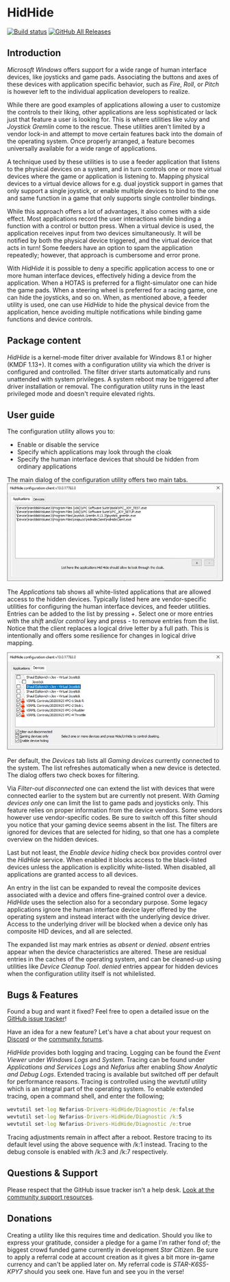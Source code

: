 # HidHide

[![Build status](https://ci.appveyor.com/api/projects/status/s3t4ffx5fnfw5g65/branch/master?svg=true)](https://ci.appveyor.com/project/nefarius/hidhide/branch/master) [![GitHub All Releases](https://img.shields.io/github/downloads/ViGEm/HidHide/total)](https://somsubhra.github.io/github-release-stats/?username=ViGEm&repository=HidHide)

## Introduction

*Microsoft Windows* offers support for a wide range of human interface devices, like joysticks and game pads.
Associating the buttons and axes of these devices with application specific behavior, such as *Fire*, *Roll*, or *Pitch*
is however left to the individual application developers to realize.

While there are good examples of applications allowing a user to customize the controls to their liking, other
applications are less sophisticated or lack just that feature a user is looking for. This is where utilities like *vJoy*
and *Joystick Gremlin* come to the rescue. These utilities aren't limited by a vendor lock-in and attempt to move
certain features back into the domain of the operating system. Once properly arranged, a feature becomes
universally available for a wide range of applications.

A technique used by these utilities is to use a feeder application that listens to the physical devices on a system,
and in turn controls one or more virtual devices where the game or application is listening to. Mapping physical
devices to a virtual device allows for e.g. dual joystick support in games that only support a single joystick, or
enable multiple devices to bind to the one and same function in a game that only supports single controller bindings.

While this approach offers a lot of advantages, it also comes with a side effect. Most applications record the user
interactions while binding a function with a control or button press. When a virtual device is used, the application
receives input from two devices simultaneously. It will be notified by both the physical device triggered, and the
virtual device that acts in turn! Some feeders have an option to spam the application repeatedly; however, that approach is
cumbersome and error prone.

With *HidHide* it is possible to deny a specific application access to one or more human interface devices, effectively
hiding a device from the application. When a HOTAS is preferred for a flight-simulator one can hide the game pads.
When a steering wheel is preferred for a racing game, one can hide the joysticks, and so on. When, as mentioned
above, a feeder utility is used, one can use *HidHide* to hide the physical device from the application, hence avoiding
multiple notifications while binding game functions and device controls.

## Package content

*HidHide* is a kernel-mode filter driver available for Windows 8.1 or higher (KMDF 1.13+). It comes with a configuration
utility via which the driver is configured and controlled. The filter driver starts automatically and runs unattended
with system privileges. A system reboot may be triggered after driver installation or removal. The configuration utility
runs in the least privileged mode and doesn't require elevated rights.

## User guide

The configuration utility allows you to:

- Enable or disable the service
- Specify which applications may look through the cloak
- Specify the human interface devices that should be hidden from ordinary applications

The main dialog of the configuration utility offers two main tabs.
![Screen capture of applications tab](/README/DlgApplications.jpg)

The *Applications* tab shows all white-listed applications that are allowed access to the hidden devices. Typically listed
here are vendor-specific utilities for configuring the human interface devices, and feeder utilities. Entries can be added
to the list by pressing *+*. Select one or more entries with the *shift* and/or *control* key and press *-* to remove entries
from the list. Notice that the client replaces a logical drive letter by a full path. This is intentionally and offers some
resilience for changes in logical drive mapping.

![Screen capture of devices tab](/README/DlgDevices.jpg)

Per default, the *Devices* tab lists all *Gaming devices* currently connected to the system. The list refreshes automatically
when a new device is detected. The dialog offers two check boxes for filtering.

Via *Filter-out disconnected* one can extend the list with devices that were connected earlier to the system but are
currently not present. With *Gaming devices only* one can limit the list to game pads and joysticks only. This feature
relies on proper information from the device vendors. Some vendors however use vendor-specific codes. Be sure to
switch off this filter should you notice that your gaming device seems absent in the list. The filters are ignored for
devices that are selected for hiding, so that one has a complete overview on the hidden devices.

Last but not least, the *Enable device hiding* check box provides control over the *HidHide* service. When enabled it
blocks access to the black-listed devices unless the application is explicitly white-listed. When disabled, all applications
are granted access to all devices.

An entry in the list can be expanded to reveal the composite devices associated with a device and offers fine-grained
control over a device. *HidHide* uses the selection also for a secondary purpose. Some legacy applications ignore the
human interface device layer offered by the operating system and instead interact with the underlying device driver.
Access to the underlying driver will be blocked when a device only has composite HID devices, and all are selected.

The expanded list may mark entries as *absent* or *denied*. *absent* entries appear when the device characteristics are altered.
These are residual entries in the caches of the operating system, and can be cleaned-up using utilities like *Device Cleanup Tool*.
*denied* entries appear for hidden devices when the configuration utility itself is not whilelisted.

## Bugs & Features

Found a bug and want it fixed? Feel free to open a detailed issue on the [GitHub issue tracker](../../issues)!

Have an idea for a new feature? Let's have a chat about your request on [Discord](https://discord.vigem.org) or the [community forums](https://forums.vigem.org).

*HidHide* provides both logging and tracing. Logging can be found the *Event Viewer* under *Windows Logs* and *System*.
Tracing can be found under *Applications and Services Logs* and *Nefarius* after enabling *Show Analytic and Debug Logs*.
Extended tracing is available but switched off per default for performance reasons. Tracing is controlled using the *wevtutil* utility
which is an integral part of the operating system. To enable extended tracing, open a command shell, and enter the following;

```cmd
wevtutil set-log Nefarius-Drivers-HidHide/Diagnostic /e:false
wevtutil set-log Nefarius-Drivers-HidHide/Diagnostic /k:5
wevtutil set-log Nefarius-Drivers-HidHide/Diagnostic /e:true
```

Tracing adjustments remain in affect after a reboot. Restore tracing to its default level using the above sequence with /k:1 instead.
Tracing to the debug console is enabled with /k:3 and /k:7 respectively.

## Questions & Support

Please respect that the GitHub issue tracker isn't a help desk. [Look at the community support resources](https://vigem.org/Community-Support/).

## Donations

Creating a utility like this requires time and dedication. Should you like to express your gratitude, consider a pledge
for a game I'm rather fond of; the biggest crowd funded game currently in development *Star Citizen*. Be sure to apply a
referral code at account creation as it gives a bit more in-game currency and can't be applied later on. My referral code
is *STAR-K6S5-KPY7* should you seek one. Have fun and see you in the verse!
